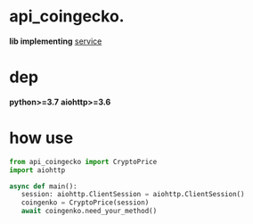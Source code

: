 # api_coingecko.
__lib implementing__ [service](https://coingecko.com/)

# dep
**python>=3.7**
**aiohttp>=3.6**

# how use
```python
from api_coingecko import CryptoPrice
import aiohttp

async def main():
   session: aiohttp.ClientSession = aiohttp.ClientSession()
   coingenko = CryptoPrice(session)
   await coingenko.need_your_method()
```
